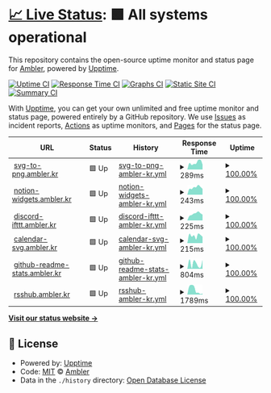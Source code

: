 # [📈 Live Status](https://apps.status.ambler.kr): <!--live status--> **🟩 All systems operational**

This repository contains the open-source uptime monitor and status page for [Ambler](https://ambler.kr), powered by [Upptime](https://github.com/upptime/upptime).

[![Uptime CI](https://github.com/amblerkr/apps.status/workflows/Uptime%20CI/badge.svg)](https://github.com/amblerkr/apps.status/actions?query=workflow%3A%22Uptime+CI%22)
[![Response Time CI](https://github.com/amblerkr/apps.status/workflows/Response%20Time%20CI/badge.svg)](https://github.com/amblerkr/apps.status/actions?query=workflow%3A%22Response+Time+CI%22)
[![Graphs CI](https://github.com/amblerkr/apps.status/workflows/Graphs%20CI/badge.svg)](https://github.com/amblerkr/apps.status/actions?query=workflow%3A%22Graphs+CI%22)
[![Static Site CI](https://github.com/amblerkr/apps.status/workflows/Static%20Site%20CI/badge.svg)](https://github.com/amblerkr/apps.status/actions?query=workflow%3A%22Static+Site+CI%22)
[![Summary CI](https://github.com/amblerkr/apps.status/workflows/Summary%20CI/badge.svg)](https://github.com/amblerkr/apps.status/actions?query=workflow%3A%22Summary+CI%22)

With [Upptime](https://upptime.js.org), you can get your own unlimited and free uptime monitor and status page, powered entirely by a GitHub repository. We use [Issues](https://github.com/amblerkr/apps.status/issues) as incident reports, [Actions](https://github.com/amblerkr/apps.status/actions) as uptime monitors, and [Pages](https://apps.status.ambler.kr) for the status page.

<!--start: status pages-->
<!-- This summary is generated by Upptime (https://github.com/upptime/upptime) -->
<!-- Do not edit this manually, your changes will be overwritten -->
<!-- prettier-ignore -->
| URL | Status | History | Response Time | Uptime |
| --- | ------ | ------- | ------------- | ------ |
| <img alt="" src="https://icons.duckduckgo.com/ip3/svg-to-png.ambler.kr.ico" height="13"> [svg-to-png.ambler.kr](https://svg-to-png.ambler.kr/) | 🟩 Up | [svg-to-png-ambler-kr.yml](https://github.com/amblerkr/apps.status/commits/HEAD/history/svg-to-png-ambler-kr.yml) | <details><summary><img alt="Response time graph" src="./graphs/svg-to-png-ambler-kr/response-time-week.png" height="20"> 289ms</summary><br><a href="https://apps.status.ambler.kr/history/svg-to-png-ambler-kr"><img alt="Response time 270" src="https://img.shields.io/endpoint?url=https%3A%2F%2Fraw.githubusercontent.com%2Famblerkr%2Fapps.status%2FHEAD%2Fapi%2Fsvg-to-png-ambler-kr%2Fresponse-time.json"></a><br><a href="https://apps.status.ambler.kr/history/svg-to-png-ambler-kr"><img alt="24-hour response time 211" src="https://img.shields.io/endpoint?url=https%3A%2F%2Fraw.githubusercontent.com%2Famblerkr%2Fapps.status%2FHEAD%2Fapi%2Fsvg-to-png-ambler-kr%2Fresponse-time-day.json"></a><br><a href="https://apps.status.ambler.kr/history/svg-to-png-ambler-kr"><img alt="7-day response time 289" src="https://img.shields.io/endpoint?url=https%3A%2F%2Fraw.githubusercontent.com%2Famblerkr%2Fapps.status%2FHEAD%2Fapi%2Fsvg-to-png-ambler-kr%2Fresponse-time-week.json"></a><br><a href="https://apps.status.ambler.kr/history/svg-to-png-ambler-kr"><img alt="30-day response time 275" src="https://img.shields.io/endpoint?url=https%3A%2F%2Fraw.githubusercontent.com%2Famblerkr%2Fapps.status%2FHEAD%2Fapi%2Fsvg-to-png-ambler-kr%2Fresponse-time-month.json"></a><br><a href="https://apps.status.ambler.kr/history/svg-to-png-ambler-kr"><img alt="1-year response time 271" src="https://img.shields.io/endpoint?url=https%3A%2F%2Fraw.githubusercontent.com%2Famblerkr%2Fapps.status%2FHEAD%2Fapi%2Fsvg-to-png-ambler-kr%2Fresponse-time-year.json"></a></details> | <details><summary><a href="https://apps.status.ambler.kr/history/svg-to-png-ambler-kr">100.00%</a></summary><a href="https://apps.status.ambler.kr/history/svg-to-png-ambler-kr"><img alt="All-time uptime 100.00%" src="https://img.shields.io/endpoint?url=https%3A%2F%2Fraw.githubusercontent.com%2Famblerkr%2Fapps.status%2FHEAD%2Fapi%2Fsvg-to-png-ambler-kr%2Fuptime.json"></a><br><a href="https://apps.status.ambler.kr/history/svg-to-png-ambler-kr"><img alt="24-hour uptime 100.00%" src="https://img.shields.io/endpoint?url=https%3A%2F%2Fraw.githubusercontent.com%2Famblerkr%2Fapps.status%2FHEAD%2Fapi%2Fsvg-to-png-ambler-kr%2Fuptime-day.json"></a><br><a href="https://apps.status.ambler.kr/history/svg-to-png-ambler-kr"><img alt="7-day uptime 100.00%" src="https://img.shields.io/endpoint?url=https%3A%2F%2Fraw.githubusercontent.com%2Famblerkr%2Fapps.status%2FHEAD%2Fapi%2Fsvg-to-png-ambler-kr%2Fuptime-week.json"></a><br><a href="https://apps.status.ambler.kr/history/svg-to-png-ambler-kr"><img alt="30-day uptime 100.00%" src="https://img.shields.io/endpoint?url=https%3A%2F%2Fraw.githubusercontent.com%2Famblerkr%2Fapps.status%2FHEAD%2Fapi%2Fsvg-to-png-ambler-kr%2Fuptime-month.json"></a><br><a href="https://apps.status.ambler.kr/history/svg-to-png-ambler-kr"><img alt="1-year uptime 100.00%" src="https://img.shields.io/endpoint?url=https%3A%2F%2Fraw.githubusercontent.com%2Famblerkr%2Fapps.status%2FHEAD%2Fapi%2Fsvg-to-png-ambler-kr%2Fuptime-year.json"></a></details>
| <img alt="" src="https://icons.duckduckgo.com/ip3/notion-widgets.ambler.kr.ico" height="13"> [notion-widgets.ambler.kr](https://notion-widgets.ambler.kr/) | 🟩 Up | [notion-widgets-ambler-kr.yml](https://github.com/amblerkr/apps.status/commits/HEAD/history/notion-widgets-ambler-kr.yml) | <details><summary><img alt="Response time graph" src="./graphs/notion-widgets-ambler-kr/response-time-week.png" height="20"> 243ms</summary><br><a href="https://apps.status.ambler.kr/history/notion-widgets-ambler-kr"><img alt="Response time 251" src="https://img.shields.io/endpoint?url=https%3A%2F%2Fraw.githubusercontent.com%2Famblerkr%2Fapps.status%2FHEAD%2Fapi%2Fnotion-widgets-ambler-kr%2Fresponse-time.json"></a><br><a href="https://apps.status.ambler.kr/history/notion-widgets-ambler-kr"><img alt="24-hour response time 195" src="https://img.shields.io/endpoint?url=https%3A%2F%2Fraw.githubusercontent.com%2Famblerkr%2Fapps.status%2FHEAD%2Fapi%2Fnotion-widgets-ambler-kr%2Fresponse-time-day.json"></a><br><a href="https://apps.status.ambler.kr/history/notion-widgets-ambler-kr"><img alt="7-day response time 243" src="https://img.shields.io/endpoint?url=https%3A%2F%2Fraw.githubusercontent.com%2Famblerkr%2Fapps.status%2FHEAD%2Fapi%2Fnotion-widgets-ambler-kr%2Fresponse-time-week.json"></a><br><a href="https://apps.status.ambler.kr/history/notion-widgets-ambler-kr"><img alt="30-day response time 323" src="https://img.shields.io/endpoint?url=https%3A%2F%2Fraw.githubusercontent.com%2Famblerkr%2Fapps.status%2FHEAD%2Fapi%2Fnotion-widgets-ambler-kr%2Fresponse-time-month.json"></a><br><a href="https://apps.status.ambler.kr/history/notion-widgets-ambler-kr"><img alt="1-year response time 255" src="https://img.shields.io/endpoint?url=https%3A%2F%2Fraw.githubusercontent.com%2Famblerkr%2Fapps.status%2FHEAD%2Fapi%2Fnotion-widgets-ambler-kr%2Fresponse-time-year.json"></a></details> | <details><summary><a href="https://apps.status.ambler.kr/history/notion-widgets-ambler-kr">100.00%</a></summary><a href="https://apps.status.ambler.kr/history/notion-widgets-ambler-kr"><img alt="All-time uptime 100.00%" src="https://img.shields.io/endpoint?url=https%3A%2F%2Fraw.githubusercontent.com%2Famblerkr%2Fapps.status%2FHEAD%2Fapi%2Fnotion-widgets-ambler-kr%2Fuptime.json"></a><br><a href="https://apps.status.ambler.kr/history/notion-widgets-ambler-kr"><img alt="24-hour uptime 100.00%" src="https://img.shields.io/endpoint?url=https%3A%2F%2Fraw.githubusercontent.com%2Famblerkr%2Fapps.status%2FHEAD%2Fapi%2Fnotion-widgets-ambler-kr%2Fuptime-day.json"></a><br><a href="https://apps.status.ambler.kr/history/notion-widgets-ambler-kr"><img alt="7-day uptime 100.00%" src="https://img.shields.io/endpoint?url=https%3A%2F%2Fraw.githubusercontent.com%2Famblerkr%2Fapps.status%2FHEAD%2Fapi%2Fnotion-widgets-ambler-kr%2Fuptime-week.json"></a><br><a href="https://apps.status.ambler.kr/history/notion-widgets-ambler-kr"><img alt="30-day uptime 100.00%" src="https://img.shields.io/endpoint?url=https%3A%2F%2Fraw.githubusercontent.com%2Famblerkr%2Fapps.status%2FHEAD%2Fapi%2Fnotion-widgets-ambler-kr%2Fuptime-month.json"></a><br><a href="https://apps.status.ambler.kr/history/notion-widgets-ambler-kr"><img alt="1-year uptime 100.00%" src="https://img.shields.io/endpoint?url=https%3A%2F%2Fraw.githubusercontent.com%2Famblerkr%2Fapps.status%2FHEAD%2Fapi%2Fnotion-widgets-ambler-kr%2Fuptime-year.json"></a></details>
| <img alt="" src="https://icons.duckduckgo.com/ip3/discord-ifttt.ambler.kr.ico" height="13"> [discord-ifttt.ambler.kr](https://discord-ifttt.ambler.kr/) | 🟩 Up | [discord-ifttt-ambler-kr.yml](https://github.com/amblerkr/apps.status/commits/HEAD/history/discord-ifttt-ambler-kr.yml) | <details><summary><img alt="Response time graph" src="./graphs/discord-ifttt-ambler-kr/response-time-week.png" height="20"> 225ms</summary><br><a href="https://apps.status.ambler.kr/history/discord-ifttt-ambler-kr"><img alt="Response time 253" src="https://img.shields.io/endpoint?url=https%3A%2F%2Fraw.githubusercontent.com%2Famblerkr%2Fapps.status%2FHEAD%2Fapi%2Fdiscord-ifttt-ambler-kr%2Fresponse-time.json"></a><br><a href="https://apps.status.ambler.kr/history/discord-ifttt-ambler-kr"><img alt="24-hour response time 196" src="https://img.shields.io/endpoint?url=https%3A%2F%2Fraw.githubusercontent.com%2Famblerkr%2Fapps.status%2FHEAD%2Fapi%2Fdiscord-ifttt-ambler-kr%2Fresponse-time-day.json"></a><br><a href="https://apps.status.ambler.kr/history/discord-ifttt-ambler-kr"><img alt="7-day response time 225" src="https://img.shields.io/endpoint?url=https%3A%2F%2Fraw.githubusercontent.com%2Famblerkr%2Fapps.status%2FHEAD%2Fapi%2Fdiscord-ifttt-ambler-kr%2Fresponse-time-week.json"></a><br><a href="https://apps.status.ambler.kr/history/discord-ifttt-ambler-kr"><img alt="30-day response time 240" src="https://img.shields.io/endpoint?url=https%3A%2F%2Fraw.githubusercontent.com%2Famblerkr%2Fapps.status%2FHEAD%2Fapi%2Fdiscord-ifttt-ambler-kr%2Fresponse-time-month.json"></a><br><a href="https://apps.status.ambler.kr/history/discord-ifttt-ambler-kr"><img alt="1-year response time 240" src="https://img.shields.io/endpoint?url=https%3A%2F%2Fraw.githubusercontent.com%2Famblerkr%2Fapps.status%2FHEAD%2Fapi%2Fdiscord-ifttt-ambler-kr%2Fresponse-time-year.json"></a></details> | <details><summary><a href="https://apps.status.ambler.kr/history/discord-ifttt-ambler-kr">100.00%</a></summary><a href="https://apps.status.ambler.kr/history/discord-ifttt-ambler-kr"><img alt="All-time uptime 100.00%" src="https://img.shields.io/endpoint?url=https%3A%2F%2Fraw.githubusercontent.com%2Famblerkr%2Fapps.status%2FHEAD%2Fapi%2Fdiscord-ifttt-ambler-kr%2Fuptime.json"></a><br><a href="https://apps.status.ambler.kr/history/discord-ifttt-ambler-kr"><img alt="24-hour uptime 100.00%" src="https://img.shields.io/endpoint?url=https%3A%2F%2Fraw.githubusercontent.com%2Famblerkr%2Fapps.status%2FHEAD%2Fapi%2Fdiscord-ifttt-ambler-kr%2Fuptime-day.json"></a><br><a href="https://apps.status.ambler.kr/history/discord-ifttt-ambler-kr"><img alt="7-day uptime 100.00%" src="https://img.shields.io/endpoint?url=https%3A%2F%2Fraw.githubusercontent.com%2Famblerkr%2Fapps.status%2FHEAD%2Fapi%2Fdiscord-ifttt-ambler-kr%2Fuptime-week.json"></a><br><a href="https://apps.status.ambler.kr/history/discord-ifttt-ambler-kr"><img alt="30-day uptime 100.00%" src="https://img.shields.io/endpoint?url=https%3A%2F%2Fraw.githubusercontent.com%2Famblerkr%2Fapps.status%2FHEAD%2Fapi%2Fdiscord-ifttt-ambler-kr%2Fuptime-month.json"></a><br><a href="https://apps.status.ambler.kr/history/discord-ifttt-ambler-kr"><img alt="1-year uptime 100.00%" src="https://img.shields.io/endpoint?url=https%3A%2F%2Fraw.githubusercontent.com%2Famblerkr%2Fapps.status%2FHEAD%2Fapi%2Fdiscord-ifttt-ambler-kr%2Fuptime-year.json"></a></details>
| <img alt="" src="https://icons.duckduckgo.com/ip3/calendar-svg.ambler.kr.ico" height="13"> [calendar-svg.ambler.kr](https://calendar-svg.ambler.kr/) | 🟩 Up | [calendar-svg-ambler-kr.yml](https://github.com/amblerkr/apps.status/commits/HEAD/history/calendar-svg-ambler-kr.yml) | <details><summary><img alt="Response time graph" src="./graphs/calendar-svg-ambler-kr/response-time-week.png" height="20"> 215ms</summary><br><a href="https://apps.status.ambler.kr/history/calendar-svg-ambler-kr"><img alt="Response time 231" src="https://img.shields.io/endpoint?url=https%3A%2F%2Fraw.githubusercontent.com%2Famblerkr%2Fapps.status%2FHEAD%2Fapi%2Fcalendar-svg-ambler-kr%2Fresponse-time.json"></a><br><a href="https://apps.status.ambler.kr/history/calendar-svg-ambler-kr"><img alt="24-hour response time 184" src="https://img.shields.io/endpoint?url=https%3A%2F%2Fraw.githubusercontent.com%2Famblerkr%2Fapps.status%2FHEAD%2Fapi%2Fcalendar-svg-ambler-kr%2Fresponse-time-day.json"></a><br><a href="https://apps.status.ambler.kr/history/calendar-svg-ambler-kr"><img alt="7-day response time 215" src="https://img.shields.io/endpoint?url=https%3A%2F%2Fraw.githubusercontent.com%2Famblerkr%2Fapps.status%2FHEAD%2Fapi%2Fcalendar-svg-ambler-kr%2Fresponse-time-week.json"></a><br><a href="https://apps.status.ambler.kr/history/calendar-svg-ambler-kr"><img alt="30-day response time 241" src="https://img.shields.io/endpoint?url=https%3A%2F%2Fraw.githubusercontent.com%2Famblerkr%2Fapps.status%2FHEAD%2Fapi%2Fcalendar-svg-ambler-kr%2Fresponse-time-month.json"></a><br><a href="https://apps.status.ambler.kr/history/calendar-svg-ambler-kr"><img alt="1-year response time 237" src="https://img.shields.io/endpoint?url=https%3A%2F%2Fraw.githubusercontent.com%2Famblerkr%2Fapps.status%2FHEAD%2Fapi%2Fcalendar-svg-ambler-kr%2Fresponse-time-year.json"></a></details> | <details><summary><a href="https://apps.status.ambler.kr/history/calendar-svg-ambler-kr">100.00%</a></summary><a href="https://apps.status.ambler.kr/history/calendar-svg-ambler-kr"><img alt="All-time uptime 100.00%" src="https://img.shields.io/endpoint?url=https%3A%2F%2Fraw.githubusercontent.com%2Famblerkr%2Fapps.status%2FHEAD%2Fapi%2Fcalendar-svg-ambler-kr%2Fuptime.json"></a><br><a href="https://apps.status.ambler.kr/history/calendar-svg-ambler-kr"><img alt="24-hour uptime 100.00%" src="https://img.shields.io/endpoint?url=https%3A%2F%2Fraw.githubusercontent.com%2Famblerkr%2Fapps.status%2FHEAD%2Fapi%2Fcalendar-svg-ambler-kr%2Fuptime-day.json"></a><br><a href="https://apps.status.ambler.kr/history/calendar-svg-ambler-kr"><img alt="7-day uptime 100.00%" src="https://img.shields.io/endpoint?url=https%3A%2F%2Fraw.githubusercontent.com%2Famblerkr%2Fapps.status%2FHEAD%2Fapi%2Fcalendar-svg-ambler-kr%2Fuptime-week.json"></a><br><a href="https://apps.status.ambler.kr/history/calendar-svg-ambler-kr"><img alt="30-day uptime 100.00%" src="https://img.shields.io/endpoint?url=https%3A%2F%2Fraw.githubusercontent.com%2Famblerkr%2Fapps.status%2FHEAD%2Fapi%2Fcalendar-svg-ambler-kr%2Fuptime-month.json"></a><br><a href="https://apps.status.ambler.kr/history/calendar-svg-ambler-kr"><img alt="1-year uptime 100.00%" src="https://img.shields.io/endpoint?url=https%3A%2F%2Fraw.githubusercontent.com%2Famblerkr%2Fapps.status%2FHEAD%2Fapi%2Fcalendar-svg-ambler-kr%2Fuptime-year.json"></a></details>
| <img alt="" src="https://icons.duckduckgo.com/ip3/github-readme-stats.ambler.kr.ico" height="13"> [github-readme-stats.ambler.kr](https://github-readme-stats.ambler.kr/api?username=amblerkr) | 🟩 Up | [github-readme-stats-ambler-kr.yml](https://github.com/amblerkr/apps.status/commits/HEAD/history/github-readme-stats-ambler-kr.yml) | <details><summary><img alt="Response time graph" src="./graphs/github-readme-stats-ambler-kr/response-time-week.png" height="20"> 804ms</summary><br><a href="https://apps.status.ambler.kr/history/github-readme-stats-ambler-kr"><img alt="Response time 811" src="https://img.shields.io/endpoint?url=https%3A%2F%2Fraw.githubusercontent.com%2Famblerkr%2Fapps.status%2FHEAD%2Fapi%2Fgithub-readme-stats-ambler-kr%2Fresponse-time.json"></a><br><a href="https://apps.status.ambler.kr/history/github-readme-stats-ambler-kr"><img alt="24-hour response time 1357" src="https://img.shields.io/endpoint?url=https%3A%2F%2Fraw.githubusercontent.com%2Famblerkr%2Fapps.status%2FHEAD%2Fapi%2Fgithub-readme-stats-ambler-kr%2Fresponse-time-day.json"></a><br><a href="https://apps.status.ambler.kr/history/github-readme-stats-ambler-kr"><img alt="7-day response time 804" src="https://img.shields.io/endpoint?url=https%3A%2F%2Fraw.githubusercontent.com%2Famblerkr%2Fapps.status%2FHEAD%2Fapi%2Fgithub-readme-stats-ambler-kr%2Fresponse-time-week.json"></a><br><a href="https://apps.status.ambler.kr/history/github-readme-stats-ambler-kr"><img alt="30-day response time 876" src="https://img.shields.io/endpoint?url=https%3A%2F%2Fraw.githubusercontent.com%2Famblerkr%2Fapps.status%2FHEAD%2Fapi%2Fgithub-readme-stats-ambler-kr%2Fresponse-time-month.json"></a><br><a href="https://apps.status.ambler.kr/history/github-readme-stats-ambler-kr"><img alt="1-year response time 800" src="https://img.shields.io/endpoint?url=https%3A%2F%2Fraw.githubusercontent.com%2Famblerkr%2Fapps.status%2FHEAD%2Fapi%2Fgithub-readme-stats-ambler-kr%2Fresponse-time-year.json"></a></details> | <details><summary><a href="https://apps.status.ambler.kr/history/github-readme-stats-ambler-kr">100.00%</a></summary><a href="https://apps.status.ambler.kr/history/github-readme-stats-ambler-kr"><img alt="All-time uptime 100.00%" src="https://img.shields.io/endpoint?url=https%3A%2F%2Fraw.githubusercontent.com%2Famblerkr%2Fapps.status%2FHEAD%2Fapi%2Fgithub-readme-stats-ambler-kr%2Fuptime.json"></a><br><a href="https://apps.status.ambler.kr/history/github-readme-stats-ambler-kr"><img alt="24-hour uptime 100.00%" src="https://img.shields.io/endpoint?url=https%3A%2F%2Fraw.githubusercontent.com%2Famblerkr%2Fapps.status%2FHEAD%2Fapi%2Fgithub-readme-stats-ambler-kr%2Fuptime-day.json"></a><br><a href="https://apps.status.ambler.kr/history/github-readme-stats-ambler-kr"><img alt="7-day uptime 100.00%" src="https://img.shields.io/endpoint?url=https%3A%2F%2Fraw.githubusercontent.com%2Famblerkr%2Fapps.status%2FHEAD%2Fapi%2Fgithub-readme-stats-ambler-kr%2Fuptime-week.json"></a><br><a href="https://apps.status.ambler.kr/history/github-readme-stats-ambler-kr"><img alt="30-day uptime 100.00%" src="https://img.shields.io/endpoint?url=https%3A%2F%2Fraw.githubusercontent.com%2Famblerkr%2Fapps.status%2FHEAD%2Fapi%2Fgithub-readme-stats-ambler-kr%2Fuptime-month.json"></a><br><a href="https://apps.status.ambler.kr/history/github-readme-stats-ambler-kr"><img alt="1-year uptime 100.00%" src="https://img.shields.io/endpoint?url=https%3A%2F%2Fraw.githubusercontent.com%2Famblerkr%2Fapps.status%2FHEAD%2Fapi%2Fgithub-readme-stats-ambler-kr%2Fuptime-year.json"></a></details>
| <img alt="" src="https://icons.duckduckgo.com/ip3/rsshub.ambler.kr.ico" height="13"> [rsshub.ambler.kr](https://rsshub.ambler.kr/) | 🟩 Up | [rsshub-ambler-kr.yml](https://github.com/amblerkr/apps.status/commits/HEAD/history/rsshub-ambler-kr.yml) | <details><summary><img alt="Response time graph" src="./graphs/rsshub-ambler-kr/response-time-week.png" height="20"> 1789ms</summary><br><a href="https://apps.status.ambler.kr/history/rsshub-ambler-kr"><img alt="Response time 903" src="https://img.shields.io/endpoint?url=https%3A%2F%2Fraw.githubusercontent.com%2Famblerkr%2Fapps.status%2FHEAD%2Fapi%2Frsshub-ambler-kr%2Fresponse-time.json"></a><br><a href="https://apps.status.ambler.kr/history/rsshub-ambler-kr"><img alt="24-hour response time 358" src="https://img.shields.io/endpoint?url=https%3A%2F%2Fraw.githubusercontent.com%2Famblerkr%2Fapps.status%2FHEAD%2Fapi%2Frsshub-ambler-kr%2Fresponse-time-day.json"></a><br><a href="https://apps.status.ambler.kr/history/rsshub-ambler-kr"><img alt="7-day response time 1789" src="https://img.shields.io/endpoint?url=https%3A%2F%2Fraw.githubusercontent.com%2Famblerkr%2Fapps.status%2FHEAD%2Fapi%2Frsshub-ambler-kr%2Fresponse-time-week.json"></a><br><a href="https://apps.status.ambler.kr/history/rsshub-ambler-kr"><img alt="30-day response time 1325" src="https://img.shields.io/endpoint?url=https%3A%2F%2Fraw.githubusercontent.com%2Famblerkr%2Fapps.status%2FHEAD%2Fapi%2Frsshub-ambler-kr%2Fresponse-time-month.json"></a><br><a href="https://apps.status.ambler.kr/history/rsshub-ambler-kr"><img alt="1-year response time 964" src="https://img.shields.io/endpoint?url=https%3A%2F%2Fraw.githubusercontent.com%2Famblerkr%2Fapps.status%2FHEAD%2Fapi%2Frsshub-ambler-kr%2Fresponse-time-year.json"></a></details> | <details><summary><a href="https://apps.status.ambler.kr/history/rsshub-ambler-kr">100.00%</a></summary><a href="https://apps.status.ambler.kr/history/rsshub-ambler-kr"><img alt="All-time uptime 99.99%" src="https://img.shields.io/endpoint?url=https%3A%2F%2Fraw.githubusercontent.com%2Famblerkr%2Fapps.status%2FHEAD%2Fapi%2Frsshub-ambler-kr%2Fuptime.json"></a><br><a href="https://apps.status.ambler.kr/history/rsshub-ambler-kr"><img alt="24-hour uptime 100.00%" src="https://img.shields.io/endpoint?url=https%3A%2F%2Fraw.githubusercontent.com%2Famblerkr%2Fapps.status%2FHEAD%2Fapi%2Frsshub-ambler-kr%2Fuptime-day.json"></a><br><a href="https://apps.status.ambler.kr/history/rsshub-ambler-kr"><img alt="7-day uptime 100.00%" src="https://img.shields.io/endpoint?url=https%3A%2F%2Fraw.githubusercontent.com%2Famblerkr%2Fapps.status%2FHEAD%2Fapi%2Frsshub-ambler-kr%2Fuptime-week.json"></a><br><a href="https://apps.status.ambler.kr/history/rsshub-ambler-kr"><img alt="30-day uptime 100.00%" src="https://img.shields.io/endpoint?url=https%3A%2F%2Fraw.githubusercontent.com%2Famblerkr%2Fapps.status%2FHEAD%2Fapi%2Frsshub-ambler-kr%2Fuptime-month.json"></a><br><a href="https://apps.status.ambler.kr/history/rsshub-ambler-kr"><img alt="1-year uptime 100.00%" src="https://img.shields.io/endpoint?url=https%3A%2F%2Fraw.githubusercontent.com%2Famblerkr%2Fapps.status%2FHEAD%2Fapi%2Frsshub-ambler-kr%2Fuptime-year.json"></a></details>

<!--end: status pages-->

[**Visit our status website →**](https://apps.status.ambler.kr)

## 📄 License

- Powered by: [Upptime](https://github.com/upptime/upptime)
- Code: [MIT](./LICENSE) © [Ambler](https://ambler.kr)
- Data in the `./history` directory: [Open Database License](https://opendatacommons.org/licenses/odbl/1-0/)
